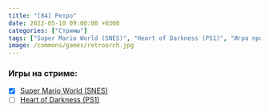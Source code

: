 ```yaml
---
title: "[84] Ретро"
date: 2022-05-10 09:00:00 +0300
categories: ["Стримы"]
tags: ["Super Mario World (SNES)", "Heart of Darkness (PS1)", "Игра пройдена"]
image: /commons/games/retroarch.jpg
---
```


### Игры на стриме:
+ [x] [Super Mario World (SNES)](/tags/super-mario-world-snes)
+ [ ] [Heart of Darkness (PS1)](/tags/heart-of-darkness-ps1)
